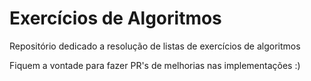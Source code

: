 # Exercícios de Algoritmos

Repositório dedicado a resolução de listas de exercícios de algoritmos

Fiquem a vontade para fazer PR's de melhorias nas implementações :)
